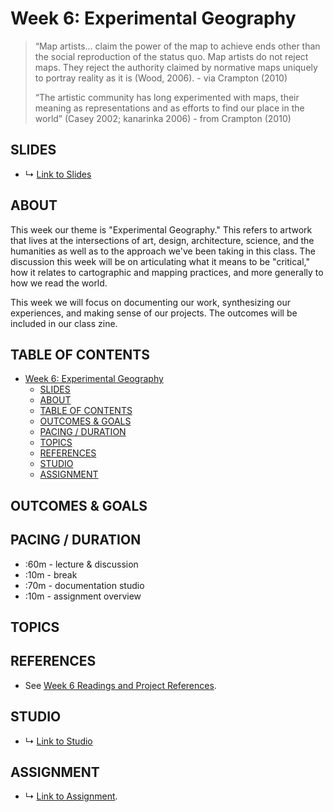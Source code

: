 # Week 6: Experimental Geography

> “Map artists… claim the power of the map to achieve ends other than the social reproduction of the status quo. Map artists do not reject maps. They reject the authority claimed by normative maps uniquely to portray reality as it is (Wood, 2006). - via Crampton (2010)
>
> “The artistic community has long experimented with maps, their meaning as representations and as efforts to find our place in the world” (Casey 2002; kanarinka 2006) - from Crampton (2010)

## SLIDES
* ↳ [Link to Slides]()

## ABOUT

This week our theme is "Experimental Geography." This refers to artwork that lives at the intersections of art, design, architecture, science, and the humanities as well as to the approach we've been taking in this class. The discussion this week will be on articulating what it means to be "critical," how it relates to cartographic and mapping practices, and more generally to how we read the world. 

This week we will focus on documenting our work, synthesizing our experiences, and making sense of our projects. The outcomes will be included in our class zine.


## TABLE OF CONTENTS

- [Week 6: Experimental Geography](#week-6-experimental-geography)
  - [SLIDES](#slides)
  - [ABOUT](#about)
  - [TABLE OF CONTENTS](#table-of-contents)
  - [OUTCOMES & GOALS](#outcomes--goals)
  - [PACING / DURATION](#pacing--duration)
  - [TOPICS](#topics)
  - [REFERENCES](#references)
  - [STUDIO](#studio)
  - [ASSIGNMENT](#assignment)

## OUTCOMES & GOALS


## PACING / DURATION

* :60m - lecture & discussion
* :10m - break
* :70m - documentation studio
* :10m - assignment overview


## TOPICS


## REFERENCES

* See [Week 6 Readings and Project References](BIBLIOGRAPHY.md#week-06-experimental-geography).

## STUDIO

* ↳ [Link to Studio](#)

## ASSIGNMENT

* ↳ [Link to Assignment](assignments/assignment_06.md).